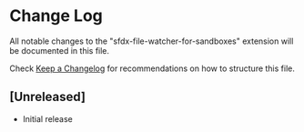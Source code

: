 # Change Log
All notable changes to the "sfdx-file-watcher-for-sandboxes" extension will be documented in this file.

Check [Keep a Changelog](http://keepachangelog.com/) for recommendations on how to structure this file.

## [Unreleased]
- Initial release